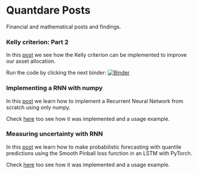 # Quantdare Posts

Financial and mathematical posts and findings.



### Kelly criterion: Part 2
In this [post](https://quantdare.com/kelly-criterion-part-2/) we see how the Kelly criterion can be implemented to improve our asset allocation. 

Run the code by clicking the next binder:
[![Binder](https://mybinder.org/badge_logo.svg)](https://mybinder.org/v2/gh/Javicadserres/quantdare_posts.git/master?filepath=kelly%2Fpart_1_continuous_variables%2FKelly_criterion.ipynb)


### Implementing a RNN with numpy
In this [post](https://quantdare.com/implementing-a-rnn-with-numpy/) we learn how to implement a Recurrent Neural Network from scratch using only numpy.

Check [here](https://github.com/Javicadserres/quantdare_posts/tree/master/rnn) too see how it was implemented and a usage example.

### Measuring uncertainty with RNN
In this [post](https://quantdare.com/measuring-uncertainty-in-time-series-data/) we learn how to make probabilistic forecasting with quantile predictions using the Smooth Pinball loss function in an LSTM with PyTorch.

Check [here](https://github.com/Javicadserres/quantdare_posts/tree/master/quantile-prediction) too see how it was implemented and a usage example.